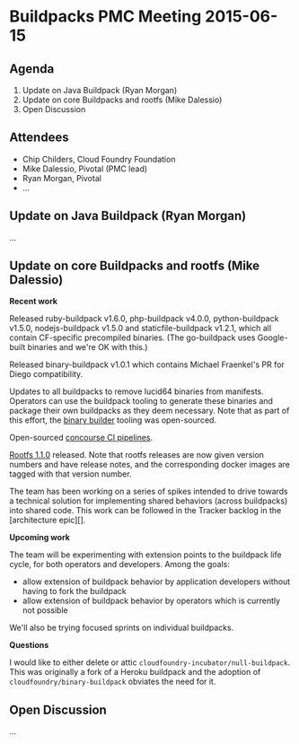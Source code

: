 # Buildpacks PMC Meeting 2015-06-15

## Agenda

1. Update on Java Buildpack (Ryan Morgan)
2. Update on core Buildpacks and rootfs (Mike Dalessio)
3. Open Discussion


## Attendees

* Chip Childers, Cloud Foundry Foundation
* Mike Dalessio, Pivotal (PMC lead)
* Ryan Morgan, Pivotal
* ...


## Update on Java Buildpack (Ryan Morgan)

...


## Update on core Buildpacks and rootfs (Mike Dalessio)

__Recent work__

Released ruby-buildpack v1.6.0, php-buildpack v4.0.0, python-buildpack v1.5.0, nodejs-buildpack v1.5.0 and staticfile-buildpack v1.2.1, which all contain CF-specific precompiled binaries. (The go-buildpack uses Google-built binaries and we're OK with this.)

Released binary-buildpack v1.0.1 which contains Michael Fraenkel's PR for Diego compatibility.

Updates to all buildpacks to remove lucid64 binaries from manifests. Operators can use the buildpack tooling to generate these binaries and package their own buildpacks as they deem necessary. Note that as part of this effort, the [binary builder][] tooling was open-sourced.

Open-sourced [concourse CI pipelines][].

[Rootfs 1.1.0][] released. Note that rootfs releases are now given version numbers and have release notes, and the corresponding docker images are tagged with that version number.

The team has been working on a series of spikes intended to drive towards a technical solution for implementing shared behaviors (across buildpacks) into shared code. This work can be followed in the Tracker backlog in the [architecture epic][].


  [binary builder]: https://github.com/cloudfoundry/binary-builder
  [concourse CI pipelines]: https://github.com/cloudfoundry/buildpacks-ci
  [Rootfs 1.1.0]: https://github.com/cloudfoundry/stacks/releases/tag/1.1.0
  [architecture label]: https://www.pivotaltracker.com/epic/show/1898760


__Upcoming work__

The team will be experimenting with extension points to the buildpack life cycle, for both operators and developers. Among the goals:

* allow extension of buildpack behavior by application developers without having to fork the buildpack
* allow extension of buildpack behavior by operators which is currently not possible

We'll also be trying focused sprints on individual buildpacks.


__Questions__

I would like to either delete or attic `cloudfoundry-incubator/null-buildpack`. This was originally a fork of a Heroku buildpack and the adoption of `cloudfoundry/binary-buildpack` obviates the need for it.



## Open Discussion

...

